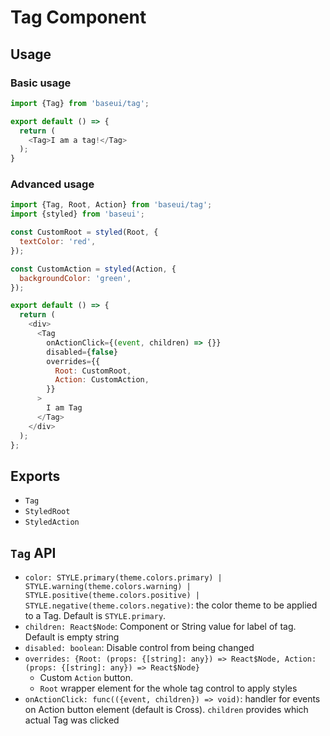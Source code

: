 # Tag Component

## Usage

### Basic usage

```js
import {Tag} from 'baseui/tag';

export default () => {
  return (
    <Tag>I am a tag!</Tag>
  );
}
```

### Advanced usage

```js
import {Tag, Root, Action} from 'baseui/tag';
import {styled} from 'baseui';

const CustomRoot = styled(Root, {
  textColor: 'red',
});

const CustomAction = styled(Action, {
  backgroundColor: 'green',
});

export default () => {
  return (
    <div>
      <Tag
        onActionClick={(event, children) => {}}
        disabled={false}
        overrides={{
          Root: CustomRoot,
          Action: CustomAction,
        }}
      >
        I am Tag
      </Tag>
    </div>
  );
};
```

## Exports

* `Tag`
* `StyledRoot`
* `StyledAction`

## `Tag` API

* `color: STYLE.primary(theme.colors.primary) | STYLE.warning(theme.colors.warning) | STYLE.positive(theme.colors.positive) | STYLE.negative(theme.colors.negative)`:
  the color theme to be applied to a Tag. Default is `STYLE.primary`.
* `children: React$Node`:
  Component or String value for label of tag. Default is empty string
* `disabled: boolean`:
  Disable control from being changed
* `overrides: {Root: (props: {[string]: any}) => React$Node, Action: (props: {[string]: any}) => React$Node}`
  * Custom `Action` button.
  * `Root` wrapper element for the whole tag control to apply styles
* `onActionClick: func(({event, children}) => void)`:
  handler for events on Action button element (default is Cross). `children` provides which actual Tag was clicked

